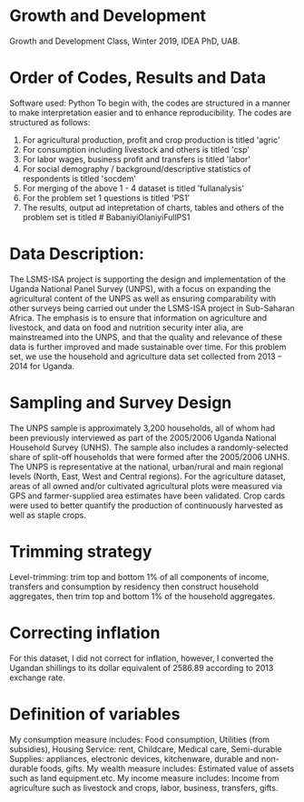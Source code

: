 # Growth and Development
Growth and Development Class, Winter 2019, IDEA PhD, UAB.

# Order of Codes, Results and Data
Software used: Python
To begin with, the codes are structured in a manner to make interpretation easier and to enhance reproducibility. The codes are structured as follows:

1. For agricultural production, profit and crop production is titled 'agric'
2. For consumption including livestock and others is titled 'csp'
3. For labor wages, business profit and transfers is titled 'labor'
4. For social demography / background/descriptive statistics of respondents is titled 'socdem'
5. For merging of the above 1 - 4 dataset is titled 'fullanalysis'
6. For the problem set 1 questions is titled 'PS1'
7. The results, output ad intepretation of charts, tables and others of the problem set is titled # BabaniyiOlaniyiFullPS1

# Data Description:
The LSMS-ISA project is supporting the design and implementation of the Uganda National Panel Survey (UNPS), with a focus on expanding the agricultural content of the UNPS as well as ensuring comparability with other surveys being carried out under the LSMS-ISA project in Sub-Saharan Africa. The emphasis is to ensure that information on agriculture and livestock, and data on food and nutrition security inter alia, are mainstreamed into the UNPS, and that the quality and relevance of these data is further improved and made sustainable over time. For this problem set, we use the household and agriculture data set collected from 2013 – 2014 for Uganda.

# Sampling and Survey Design
The UNPS sample is approximately 3,200 households, all of whom had been previously interviewed as part of the 2005/2006 Uganda National Household Survey (UNHS). The sample also includes a randomly-selected share of split-off households that were formed after the 2005/2006 UNHS. The UNPS is representative at the national, urban/rural and main regional levels (North, East, West and Central regions). For the agriculture dataset, areas of all owned and/or cultivated agricultural plots were measured via GPS and farmer-supplied area estimates have been validated. Crop cards were used to better quantify the production of continuously harvested as well as staple crops.

# Trimming strategy
Level-trimming: trim top and bottom 1% of all components of income, transfers and consumption by residency then construct household aggregates, then trim top and bottom 1% of the household aggregates.

# Correcting inflation
For this dataset, I did not correct for inflation, however, I converted the Ugandan shillings to its dollar equivalent of 2586.89 according to 2013 exchange rate.
# Definition of variables
My consumption measure includes: Food consumption, Utilities (from subsidies), Housing Service: rent, Childcare, Medical care, Semi-durable Supplies: appliances, electronic devices, kitchenware, durable and non-durable foods, gifts.
My wealth measure includes: Estimated value of assets such as land equipment.etc.
My income measure includes: Income from agriculture such as livestock and crops, labor, business, transfers, gifts.
